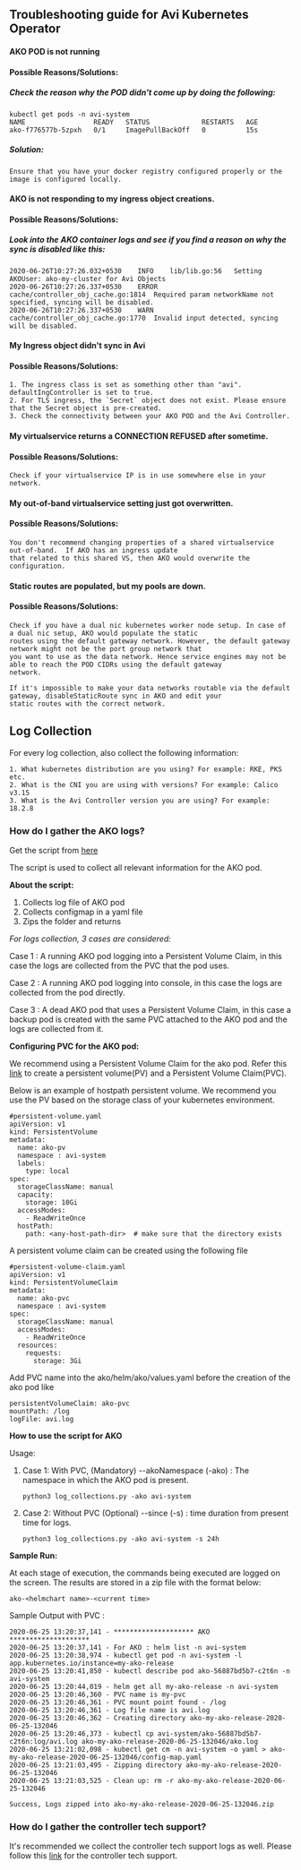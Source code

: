 ## Troubleshooting guide for Avi Kubernetes Operator

#### AKO POD is not running

#### Possible Reasons/Solutions:

##### Check the reason why the POD didn't come up by doing the following:

    kubectl get pods -n avi-system
    NAME                 READY   STATUS             RESTARTS   AGE
    ako-f776577b-5zpxh   0/1     ImagePullBackOff   0          15s

##### Solution:

    Ensure that you have your docker registry configured properly or the image is configured locally.

#### AKO is not responding to my ingress object creations.

#### Possible Reasons/Solutions:

##### Look into the AKO container logs and see if you find a reason on why the sync is disabled like this:
    
    2020-06-26T10:27:26.032+0530	INFO	lib/lib.go:56	Setting AKOUser: ako-my-cluster for Avi Objects
    2020-06-26T10:27:26.337+0530	ERROR	cache/controller_obj_cache.go:1814	Required param networkName not specified, syncing will be disabled.
    2020-06-26T10:27:26.337+0530	WARN	cache/controller_obj_cache.go:1770	Invalid input detected, syncing will be disabled.

#### My Ingress object didn't sync in Avi

#### Possible Reasons/Solutions:

    1. The ingress class is set as something other than "avi". defaultIngController is set to true. 
    2. For TLS ingress, the `Secret` object does not exist. Please ensure that the Secret object is pre-created.
    3. Check the connectivity between your AKO POD and the Avi Controller.

#### My virtualservice returns a CONNECTION REFUSED after sometime.
 
#### Possible Reasons/Solutions:
 
    Check if your virtualservice IP is in use somewhere else in your network.

#### My out-of-band virtualservice setting just got overwritten.

#### Possible Reasons/Solutions:

    You don't recommend changing properties of a shared virtualservice out-of-band.  If AKO has an ingress update 
    that related to this shared VS, then AKO would overwrite the configuration.
    
#### Static routes are populated, but my pools are down.

#### Possible Reasons/Solutions:

    Check if you have a dual nic kubernetes worker node setup. In case of a dual nic setup, AKO would populate the static
    routes using the default gateway network. However, the default gateway network might not be the port group network that
    you want to use as the data network. Hence service engines may not be able to reach the POD CIDRs using the default gateway
    network. 
    
    If it's impossible to make your data networks routable via the default gateway, disableStaticRoute sync in AKO and edit your
    static routes with the correct network.

## Log Collection

For every log collection, also collect the following information:

    1. What kubernetes distribution are you using? For example: RKE, PKS etc.
    2. What is the CNI you are using with versions? For example: Calico v3.15
    3. What is the Avi Controller version you are using? For example: 18.2.8

### How do I gather the AKO logs?

Get the script from [here](https://github.com/avinetworks/devops/tree/master/openshift/ako/log_collector.py)

The script is used to collect all relevant information for the AKO pod.

**About the script:**

1. Collects log file of AKO pod
2. Collects configmap  in a yaml file
3. Zips the folder and returns

_For logs collection, 3 cases are considered:_

Case 1 : A running AKO pod logging into a Persistent Volume Claim, in this case the logs are collected from the PVC that the pod uses.

Case 2 : A running AKO pod logging into console, in this case the logs are collected from the pod directly.

Case 3 : A dead AKO pod that uses a Persistent Volume Claim, in this case a backup pod is created with the same PVC attached to the AKO pod and the logs are collected from it.

**Configuring PVC for the AKO pod:**

We recommend using a Persistent Volume Claim for the ako pod. Refer this [link](https://kubernetes.io/docs/tasks/configure-pod-container/configure-persistent-volume-storage/) to create a persistent volume(PV) and a Persistent Volume Claim(PVC). 

Below is an example of hostpath persistent volume. We recommend you use the PV based on the storage class of your kubernetes environment. 

    #persistent-volume.yaml
    apiVersion: v1
    kind: PersistentVolume
    metadata:
      name: ako-pv
      namespace : avi-system
      labels:
        type: local
    spec:
      storageClassName: manual
      capacity:
        storage: 10Gi
      accessModes:
        - ReadWriteOnce
      hostPath:
        path: <any-host-path-dir>  # make sure that the directory exists
        
A persistent volume claim can be created using the following file

    #persistent-volume-claim.yaml
    apiVersion: v1
    kind: PersistentVolumeClaim
    metadata:
      name: ako-pvc
      namespace : avi-system
    spec:
      storageClassName: manual
      accessModes:
        - ReadWriteOnce
      resources:
        requests:
          storage: 3Gi
          
Add PVC name into the ako/helm/ako/values.yaml before the creation of the ako pod like 

    persistentVolumeClaim: ako-pvc
    mountPath: /log
    logFile: avi.log

**How to use the script for AKO**

Usage:

1. Case 1: With PVC, (Mandatory) --akoNamespace (-ako) : The namespace in which the AKO pod is present.

    `python3 log_collections.py -ako avi-system`

2. Case 2: Without PVC (Optional) --since (-s) : time duration from present time for logs.

    `python3 log_collections.py -ako avi-system -s 24h`

**Sample Run:**

At each stage of execution, the commands being executed are logged on the screen.
The results are stored in a zip file with the format below:

    ako-<helmchart name>-<current time>

Sample Output with PVC :

    2020-06-25 13:20:37,141 - ******************** AKO ********************
    2020-06-25 13:20:37,141 - For AKO : helm list -n avi-system
    2020-06-25 13:20:38,974 - kubectl get pod -n avi-system -l app.kubernetes.io/instance=my-ako-release
    2020-06-25 13:20:41,850 - kubectl describe pod ako-56887bd5b7-c2t6n -n avi-system
    2020-06-25 13:20:44,019 - helm get all my-ako-release -n avi-system
    2020-06-25 13:20:46,360 - PVC name is my-pvc
    2020-06-25 13:20:46,361 - PVC mount point found - /log
    2020-06-25 13:20:46,361 - Log file name is avi.log
    2020-06-25 13:20:46,362 - Creating directory ako-my-ako-release-2020-06-25-132046
    2020-06-25 13:20:46,373 - kubectl cp avi-system/ako-56887bd5b7-c2t6n:log/avi.log ako-my-ako-release-2020-06-25-132046/ako.log
    2020-06-25 13:21:02,098 - kubectl get cm -n avi-system -o yaml > ako-my-ako-release-2020-06-25-132046/config-map.yaml
    2020-06-25 13:21:03,495 - Zipping directory ako-my-ako-release-2020-06-25-132046
    2020-06-25 13:21:03,525 - Clean up: rm -r ako-my-ako-release-2020-06-25-132046

    Success, Logs zipped into ako-my-ako-release-2020-06-25-132046.zip

### How do I gather the controller tech support?


It's recommended we collect the controller tech support logs as well. Please follow this [link](https://avinetworks.com/docs/18.2/collecting-tech-support-logs/)  for the controller tech support.
    
